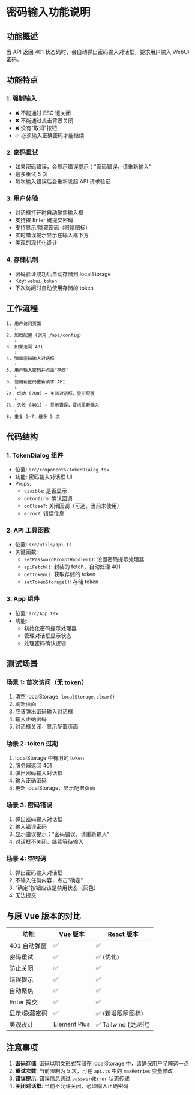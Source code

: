 # 密码输入功能说明

## 功能概述

当 API 返回 401 状态码时，会自动弹出密码输入对话框，要求用户输入 WebUI 密码。

## 功能特点

### 1. 强制输入
- ❌ 不能通过 ESC 键关闭
- ❌ 不能通过点击背景关闭
- ❌ 没有"取消"按钮
- ✅ 必须输入正确密码才能继续

### 2. 密码重试
- 如果密码错误，会显示错误提示："密码错误，请重新输入"
- 最多重试 5 次
- 每次输入错误后会重新发起 API 请求验证

### 3. 用户体验
- 对话框打开时自动聚焦输入框
- 支持按 Enter 键提交密码
- 支持显示/隐藏密码（眼睛图标）
- 实时错误提示显示在输入框下方
- 美观的现代化设计

### 4. 存储机制
- 密码验证成功后自动存储到 localStorage
- Key: `webui_token`
- 下次访问时自动使用存储的 token

## 工作流程

```
1. 用户访问页面
   ↓
2. 加载配置 (调用 /api/config)
   ↓
3. 如果返回 401
   ↓
4. 弹出密码输入对话框
   ↓
5. 用户输入密码并点击"确定"
   ↓
6. 使用新密码重新请求 API
   ↓
7a. 成功 (200) → 关闭对话框，显示配置
   ↓
7b. 失败 (401) → 显示错误，要求重新输入
   ↓
8. 重复 5-7，最多 5 次
```

## 代码结构

### 1. TokenDialog 组件
- 位置: `src/components/TokenDialog.tsx`
- 功能: 密码输入对话框 UI
- Props:
  - `visible`: 是否显示
  - `onConfirm`: 确认回调
  - `onClose?`: 关闭回调（可选，当前未使用）
  - `error?`: 错误信息

### 2. API 工具函数
- 位置: `src/utils/api.ts`
- 关键函数:
  - `setPasswordPromptHandler()`: 设置密码提示处理器
  - `apiFetch()`: 封装的 fetch，自动处理 401
  - `getToken()`: 获取存储的 token
  - `setTokenStorage()`: 存储 token

### 3. App 组件
- 位置: `src/App.tsx`
- 功能:
  - 初始化密码提示处理器
  - 管理对话框显示状态
  - 处理密码确认逻辑

## 测试场景

### 场景 1: 首次访问（无 token）
1. 清空 localStorage: `localStorage.clear()`
2. 刷新页面
3. 应该弹出密码输入对话框
4. 输入正确密码
5. 对话框关闭，显示配置页面

### 场景 2: token 过期
1. localStorage 中有旧的 token
2. 服务器返回 401
3. 弹出密码输入对话框
4. 输入正确密码
5. 更新 localStorage，显示配置页面

### 场景 3: 密码错误
1. 弹出密码输入对话框
2. 输入错误密码
3. 显示错误提示："密码错误，请重新输入"
4. 对话框不关闭，继续等待输入

### 场景 4: 空密码
1. 弹出密码输入对话框
2. 不输入任何内容，点击"确定"
3. "确定"按钮应该是禁用状态（灰色）
4. 无法提交

## 与原 Vue 版本的对比

| 功能 | Vue 版本 | React 版本 |
|------|---------|-----------|
| 401 自动弹窗 | ✅ | ✅ |
| 密码重试 | ✅ | ✅ (优化) |
| 防止关闭 | ✅ | ✅ |
| 错误提示 | ✅ | ✅ |
| 自动聚焦 | ✅ | ✅ |
| Enter 提交 | ✅ | ✅ |
| 显示/隐藏密码 | ✅ | ✅ (新增眼睛图标) |
| 美观设计 | Element Plus | ✅ Tailwind (更现代) |

## 注意事项

1. **密码存储**: 密码以明文形式存储在 localStorage 中，请确保用户了解这一点
2. **重试次数**: 当前限制为 5 次，可在 `api.ts` 中的 `maxRetries` 变量修改
3. **错误提示**: 错误信息通过 `passwordError` 状态传递
4. **关闭对话框**: 当前不允许关闭，必须输入正确密码
